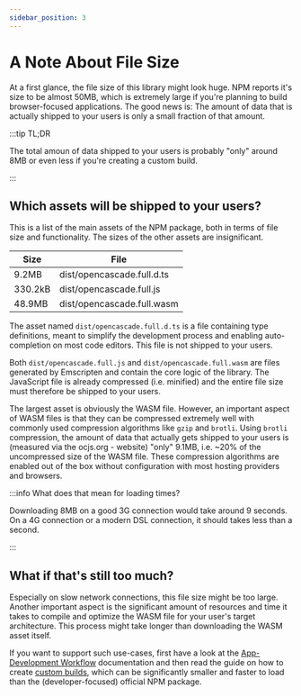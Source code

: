 ```yaml
---
sidebar_position: 3
---
```


# A Note About File Size

At a first glance, the file size of this library might look huge. NPM reports it's size to be almost 50MB, which is extremely large if you're planning to build browser-focused applications. The good news is: The amount of data that is actually shipped to your users is only a small fraction of that amount.

:::tip TL;DR

The total amoun of data shipped to your users is probably "only" around 8MB or even less if you're creating a custom build.

:::

## Which assets will be shipped to your users?

This is a list of the main assets of the NPM package, both in terms of file size and functionality. The sizes of the other assets are insignificant.


|   Size  | File                       |
|---------|----------------------------|
| 9.2MB   | dist/opencascade.full.d.ts |
| 330.2kB | dist/opencascade.full.js   |
| 48.9MB  | dist/opencascade.full.wasm |

The asset named `dist/opencascade.full.d.ts` is a file containing type definitions, meant to simplify the development process and enabling auto-completion on most code editors. This file is not shipped to your users.


Both `dist/opencascade.full.js` and `dist/opencascade.full.wasm` are files generated by Emscripten and contain the core logic of the library. The JavaScript file is already compressed (i.e. minified) and the entire file size must therefore be shipped to your users.

The largest asset is obviously the WASM file. However, an important aspect of WASM files is that they can be compressed extremely well with commonly used compression algorithms like `gzip` and `brotli`. Using `brotli` compression, the amount of data that actually gets shipped to your users is (measured via the ocjs.org - website) "only" 9.1MB, i.e. ~20% of the uncompressed size of the WASM file. These compression algorithms are enabled out of the box without configuration with most hosting providers and browsers.

:::info What does that mean for loading times?

Downloading 8MB on a good 3G connection would take around 9 seconds. On a 4G connection or a modern DSL connection, it should takes less than a second.

:::

## What if that's still too much?

Especially on slow network connections, this file size might be too large. Another important aspect is the significant amount of resources and time it takes to compile and optimize the WASM file for your user's target architecture. This process might take longer than downloading the WASM asset itself.

If you want to support such use-cases, first have a look at the [App-Development Workflow](/docs/app-dev-workflow/workflow) documentation and then read the guide on how to create [custom builds](/docs/app-dev-workflow/custom-builds), which can be significantly smaller and faster to load than the (developer-focused) official NPM package.
